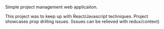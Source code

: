 Simple project management web applicaiton.

This project was to keep up with React/Javascript techniques.
Project showcases prop drilling issues. (Issues can be relieved with redux/context) 
